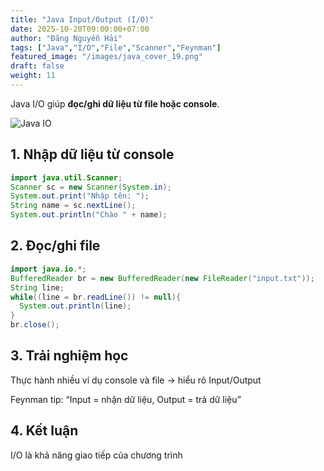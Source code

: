 ```yaml
---
title: "Java Input/Output (I/O)"
date: 2025-10-20T09:00:00+07:00
author: "Đăng Nguyễn Hải"
tags: ["Java","I/O","File","Scanner","Feynman"]
featured_image: "/images/java_cover_19.png"
draft: false
weight: 11
---
```


Java I/O giúp **đọc/ghi dữ liệu từ file hoặc console**.  <!--more-->

![Java IO](/images/java_io.png)

## 1. Nhập dữ liệu từ console

```java
import java.util.Scanner;
Scanner sc = new Scanner(System.in);
System.out.print("Nhập tên: ");
String name = sc.nextLine();
System.out.println("Chào " + name);
```

## 2. Đọc/ghi file

```java
import java.io.*;
BufferedReader br = new BufferedReader(new FileReader("input.txt"));
String line;
while((line = br.readLine()) != null){
  System.out.println(line);
}
br.close();
```

## 3. Trải nghiệm học
Thực hành nhiều ví dụ console và file → hiểu rõ Input/Output

Feynman tip: “Input = nhận dữ liệu, Output = trả dữ liệu”

## 4. Kết luận
I/O là khả năng giao tiếp của chương trình